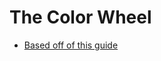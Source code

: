 # The Color Wheel

- [Based off of this guide](http://groupleaders.org/wp-content/uploads/2014/08/Color-Wheel-Guide.pdf)
